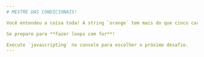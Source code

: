 ```yaml
---
# MESTRE DAS CONDICIONAIS!

Você entendeu a coisa toda! A string `orange` tem mais do que cinco caracteres.

Se prepare para **fazer loops com for**!

Execute `javascripting` no console para escolher o próximo desafio.
---
```

